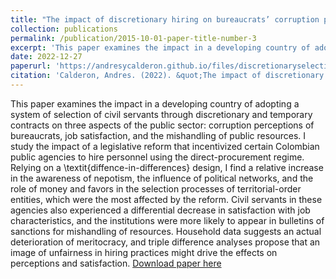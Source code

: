 ```yaml
---
title: "The impact of discretionary hiring on bureaucrats’ corruption perceptions, satisfaction, and the mishandling of public resources"
collection: publications
permalink: /publication/2015-10-01-paper-title-number-3
excerpt: 'This paper examines the impact in a developing country of adopting a system of selection of civil servants through discretionary and temporary contracts on three aspects of the public sector: corruption perceptions of bureaucrats, job satisfaction, and the mishandling of public resources. I study the impact of a legislative reform that incentivized certain Colombian public agencies to hire personnel using the direct-procurement regime. Relying on a \textit{diffence-in-differences} design, I find a relative increase in the awareness of nepotism, the influence of political networks, and the role of money and favors in the selection processes of territorial-order entities, which were the most affected by the reform. Civil servants in these agencies also experienced a differential decrease in satisfaction with job characteristics, and the institutions were more likely to appear in bulletins of sanctions for mishandling of resources. Household data suggests an actual deterioration of meritocracy, and triple difference analyses propose that an image of unfairness in hiring practices might drive the effects on perceptions and satisfaction.'
date: 2022-12-27
paperurl: 'https://andresycalderon.github.io/files/discretionaryselection27Dec22.pdf'
citation: 'Calderon, Andres. (2022). &quot;The impact of discretionary hiring on bureaucrats’ corruption perceptions, satisfaction, and the mishandling of public resources&quot;'
---
```

   This paper examines the impact in a developing country of adopting a system of selection of civil servants through discretionary and temporary contracts on three aspects of the public sector: corruption perceptions of bureaucrats, job satisfaction, and the mishandling of public resources. I study the impact of a legislative reform that incentivized certain Colombian public agencies to hire personnel using the direct-procurement regime. Relying on a \textit{diffence-in-differences} design, I find a relative increase in the awareness of nepotism, the influence of political networks, and the role of money and favors in the selection processes of territorial-order entities, which were the most affected by the reform. Civil servants in these agencies also experienced a differential decrease in satisfaction with job characteristics, and the institutions were more likely to appear in bulletins of sanctions for mishandling of resources. Household data suggests an actual deterioration of meritocracy, and triple difference analyses propose that an image of unfairness in hiring practices might drive the effects on perceptions and satisfaction.
[Download paper here](https://andresycalderon.github.io/files/discretionaryselection27Dec22.pdf)


